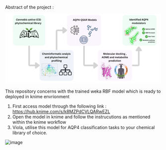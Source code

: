 Abstract of the project : 

![Graphical Abstract](./Graphical%20abstract.jpg)

This repository concerns with the trained weka RBF model which is ready to deployed in knime envrionment
1. First access model through the following link : https://hub.knime.com/s/k8MZPdCVLQARwEZL 
2. Open the model in knime and follow the instrucutions as mentioned within the knime workflow
3. Viola, utilise this model for AQP4 classification tasks to your chemical library of choice.
   
![image](https://github.com/user-attachments/assets/2fe069c3-f914-45fa-bd3f-53a6c7a6ea84)
